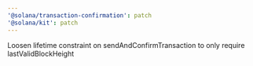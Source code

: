 ```yaml
---
'@solana/transaction-confirmation': patch
'@solana/kit': patch
---
```


Loosen lifetime constraint on sendAndConfirmTransaction to only require lastValidBlockHeight
